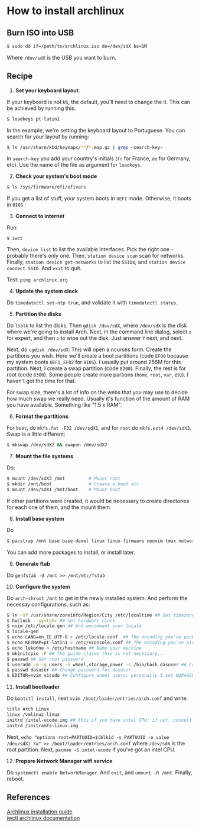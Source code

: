 # How to install archlinux

## Burn ISO into USB

```Bash
$ sudo dd if=/path/to/archlinux.iso do=/dev/sdX bs=1M
```
Where `/dev/sdX` is the USB you want to burn.

## Recipe

1. **Set your keyboard layout**.  

If your keyboard is not `US`, the default, you'll need to change the it. This can be achieved by running this:

```Bash
$ loadkeys pt-latin1
```
In the example, we're setting the keyboard layout to Portuguese. You can search for your layout by running:

```Bash
$ ls /usr/share/kbd/keymaps/**/*.map.gz | grep <search-key>
```

In `search-key` you add your country's initials (`fr` for France, `de` for Germany, etc). Use the name of the file as argument for `loadkeys`.

2. **Check your system's boot mode**

```Bash
$ ls /sys/firmware/efi/efivars
```
If you get a list of stuff, your system boots in `UEFI` mode. Otherwise, it boots in `BIOS`.

3. **Connect to internet**

Run:

```
$ iwct
```

Then, `device list` to list the available interfaces. Pick the right one - probably there's only one. Then, `station device scan` scan for networks. 
Finally, `station device get-networks` to list the `SSID`s, and `station device connect SSID`. And `exit` to quit. 

Test: `ping archlinux.org`

4. **Update the system clock**

Do `timedatectl set-ntp true`, and validate it with `timedatectl status`.

5. **Partition the disks**

Do `lsblk` to list the disks. Then `gdisk /dev/sdX`, where `/dev/sdX` is the disk where we're going to install Arch. Next, in the command line dialog, select `x` for expert, and then `z` to wipe out the disk. Just answer `Y` next, and next.

Next, do `cgdisk /dev/sdX`. This will open a ncurses form. Create the partitions you wish. Here we'll create a boot partitions (code `EF00` because my system boots `UEFI`, `EFO2` for `BIOS`). I usually put around 256M for this partition. Next, I create a swap partition (code `8200`). Finally, the rest is for root (code `8300`). Some people create more partions (`home`, `root`, `var`, etc). I haven't got the time for that.  

For swap size, there's a lot of info on the webs that you may use to decide how much swap we really need. Usually it's function of the amount of RAM you have available. Something like "1.5 x RAM". 

6. **Format the partitions**

For `boot`, do `mkfs.fat -F32 /dev/sdX1`, and for `root` do `mkfs.ext4 /dev/sdX3`. Swap is a little different:

```Bash
$ mkswap /dev/sdX2 && swapon /dev/sdX2
```

7. **Mount the file systems**

Do:

```Bash
$ mount /dev/sdX3 /mnt         # Mount root 
$ mkdir /mnt/boot              # Create a boot dir
$ mount /dev/sdX1 /mnt/boot    # Mount boot
```
If other partitions were created, it would be necessary to create directories for each one of them, and the mount them.

8. **Install base system**

Do 

```Bash
$ pacstrap /mnt base base-devel linux linux-firmware neovim tmux networkmanager openssh zsh 
```

You can add more packages to install, or install later. 

9. **Generate ftab**

Do `genfstab -U /mnt >> /mnt/etc/fstab`

10. **Configure the system**

Do `arch-chroot /mnt` to get in the newly installed system. And perform the necessay configurations, such as:

```Bash
$ ln -sf /usr/share/zoneinfo/Region/City /etc/localtime ## Set timezone
$ hwclock --systohc ## Set hardware clock
$ nvim /etc/locale.gen ## And uncomment your locale
$ locale-gen
$ echo LANG=en_IE.UTF-8 > /etc/locale.conf  ## The encoding you've picked
$ echo KEYMAP=pt-latin1 > /etc/vconsole.conf ## The encoding you've picked before
$ echo lekonne > /etc/hostname ## Name your machine
$ mkinitcpio -P ## The guide claims this is not necessary... 
$ passwd ## Set root password
$ useradd -m -g users -G wheel,storage,power -s /bin/bash dasuser ## Create a your user
$ passwd dasuser ## Change password for dasuser
$ EDITOR=nvim visudo ## Configure wheel users; personally I set NOPASSWD for wheel users (me)
```

11. **Install bootloader**

Do `bootctl install`, next `nvim /boot/loader/entries/arch.conf` and write:

```Bash
title Arch Linux
linux /vmlinuz-linux
initrd /intel-ucode.img ## this if you have intel CPU; if not, consult the installation guide for more details
initrd /initramfs-linux.img
```
Next, `echo "options root=PARTUUID=$(blkid -s PARTUUID -o value /dev/sdX) rw" >> /boot/loader/entries/arch.conf` where `/dev/sdX` is the root partition.
Next, `pacman -S intel-ucode` if you've got an intel CPU. 

12. **Prepare Network Manager wifi service**

Do `systemctl enable NetworkManager`. And `exit`, and `umount -R /mnt`. Finally, reboot.

## References

[Archlinux installation guide](https://wiki.archlinux.org/title/Installation_guide)  
[iwctl archlinux documentation](https://wiki.archlinux.org/title/Iwd)  

